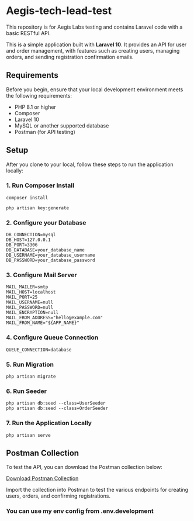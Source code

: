 # Aegis-tech-lead-test
This repository is for Aegis Labs testing and contains Laravel code with a basic RESTful API.

This is a simple application built with **Laravel 10**. It provides an API for user and order management, with features such as creating users, managing orders, and sending registration confirmation emails.

## Requirements

Before you begin, ensure that your local development environment meets the following requirements:

- PHP 8.1 or higher
- Composer
- Laravel 10
- MySQL or another supported database
- Postman (for API testing)

## Setup

After you clone to your local, follow these steps to run the application locally:

### 1. Run Composer Install

```
composer install

php artisan key:generate
```

### 2. Configure your Database

```
DB_CONNECTION=mysql
DB_HOST=127.0.0.1
DB_PORT=3306
DB_DATABASE=your_database_name
DB_USERNAME=your_database_username
DB_PASSWORD=your_database_password
```

### 3. Configure Mail Server

```
MAIL_MAILER=smtp
MAIL_HOST=localhost
MAIL_PORT=25
MAIL_USERNAME=null
MAIL_PASSWORD=null
MAIL_ENCRYPTION=null
MAIL_FROM_ADDRESS="hello@example.com"
MAIL_FROM_NAME="${APP_NAME}"
```

### 4. Configure Queue Connection

```
QUEUE_CONNECTION=database
```

### 5. Run Migration

```
php artisan migrate
```

### 6. Run Seeder

```
php artisan db:seed --class=UserSeeder
php artisan db:seed --class=OrderSeeder
```

### 7. Run the Application Locally

```
php artisan serve
```


## Postman Collection
To test the API, you can download the Postman collection below:

[Download Postman Collection](https://shorturl.at/N7ZAO)


Import the collection into Postman to test the various endpoints for creating users, orders, and confirming registrations.


### You can use my env config from .env.development